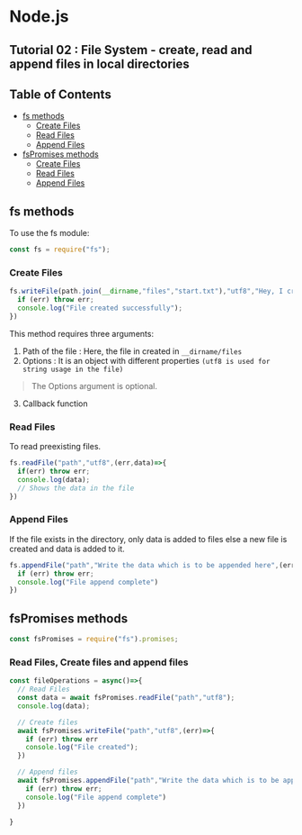 # Node.js 

## Tutorial 02 : File System - create, read and append files in local directories

## Table of Contents
- [fs methods](fs-methods)
  - [Create Files](create-files)
  - [Read Files](read-files)
  - [Append Files](append-files)
- [fsPromises methods](fsPromises-methods)
  - [Create Files](create-files)
  - [Read Files](read-files)
  - [Append Files](append-files)

## fs methods
To use the fs module:
```javascript
const fs = require("fs");
```
### Create Files
```javascript
fs.writeFile(path.join(__dirname,"files","start.txt"),"utf8","Hey, I create a new file",(err)=>{
  if (err) throw err;
  console.log("File created successfully");
})
```
This method requires three arguments:
1. Path of the file : Here, the file in created in `__dirname/files`
2. Options : It is an object with different properties `(utf8 is used for string usage in the file)`
> The Options argument is optional.
3. Callback function


### Read Files
To read preexisting files.
```javascript
fs.readFile("path","utf8",(err,data)=>{
  if(err) throw err;
  console.log(data);
  // Shows the data in the file
})
```

### Append Files
If the file exists in the directory, only data is added to files else a new file is created and data is added to it.
```javascript
fs.appendFile("path","Write the data which is to be appended here",(err)=>{
  if (err) throw err;
  console.log("File append complete")
})
```

## fsPromises methods
```javascript
const fsPromises = require("fs").promises;
```
### Read Files, Create files and append files
```javascript
const fileOperations = async()=>{
  // Read Files
  const data = await fsPromises.readFile("path","utf8");
  console.log(data);

  // Create files
  await fsPromises.writeFile("path","utf8",(err)=>{
    if (err) throw err
    console.log("File created");
  })

  // Append files
  await fsPromises.appendFile("path","Write the data which is to be appended here",(err)=>{
    if (err) throw err;
    console.log("File append complete")
  })
  
}
```


